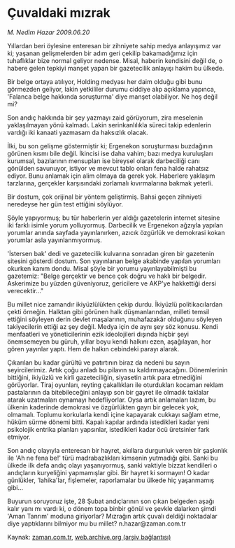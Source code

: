 # Çuvaldaki mızrak

*M. Nedim Hazar 2009.06.20*

<tr><td class="metin" colspan="2" style="padding-top: 20px; padding-left: 5px; padding-right: 10px;">Yıllardan beri öylesine enteresan bir zihniyete sahip medya anlayışımız var ki; yaşanan gelişmelerden bir adım geri çekilip bakamadığımız için tuhaflıklar bize normal geliyor nedense. Misal, haberin kendisini değil de, o habere gelen tepkiyi manşet yapan bir gazetecilik anlayışı hakim bu ülkede.</td></tr><tr><td class="metin" colspan="2" style="padding-top: 20px; padding-left: 5px; padding-right: 10px;"><p> Bir belge ortaya atılıyor, Holding medyası her daim olduğu gibi bunu görmezden geliyor, lakin yetkililer durumu ciddiye alıp açıklama yapınca, 'Falanca belge hakkında soruşturma' diye manşet olabiliyor. Ne hoş değil mi?
<p>Son andıç hakkında bir şey yazmayı zaid görüyorum, zira meselenin yaklaşılmayan yönü kalmadı. Lakin serinkanlılıkla süreci takip edenlerin vardığı iki kanaati yazmasam da haksızlık olacak.
<p>İlki, bu son gelişme göstermiştir ki; Ergenekon soruşturması buzdağının görünen kısmı bile değil. İkincisi ise daha vahim; bazı medya kuruluşları kurumsal, bazılarının mensupları ise bireysel olarak darbeciliği canı gönülden savunuyor, istiyor ve mevcut tablo onları fena halde rahatsız ediyor. Bunu anlamak için alim olmaya da gerek yok. Haberlere yaklaşım tarzlarına, gerçekler karşısındaki zorlamalı kıvırmalarına bakmak yeterli.
<p>Bir dostum, çok orijinal bir yöntem geliştirmiş. Bahsi geçen zihniyeti neredeyse her gün test ettiğini söylüyor.
<p>Şöyle yapıyormuş; bu tür haberlerin yer aldığı gazetelerin internet sitesine iki farklı isimle yorum yolluyormuş. Darbecilik ve Ergenekon ağzıyla yapılan yorumlar anında sayfada yayınlanırken, azıcık özgürlük ve demokrasi kokan yorumlar asla yayınlanmıyormuş.
<p>'İstersen bak' dedi ve gazetecilik kulvarına sonradan giren bir gazetenin sitesini gösterdi dostum. Son yayınlanan belge akabinde yapılan yorumları okurken kanım dondu. Misal şöyle bir yorumu yayınlayabilmişti bu gazetemiz: "Belge gerçektir ve bence çok doğru ve haklı bir belgedir. Askerimize bu yüzden güveniyoruz, gericilere ve AKP'ye hakkettiği dersi verecektir..."
<p>Bu millet nice zamandır ikiyüzlülükten çekip durdu. İkiyüzlü politikacılardan çekti örneğin. Halktan gibi görünen halk düşmanlarından, milleti temsil ettiğini söyleyen derin devlet maşalarının, muhafazakâr olduğunu söyleyen takiyecilerin ettiği az şey değil. Medya için de aynı şey söz konusu. Kendi menfaatleri ve yöneticilerinin ezik ideolojileri dışında hiçbir şeyi önemsemeyen bu güruh, yıllar boyu kendi halkını ezen, aşağılayan, hor gören yayınlar yaptı. Hem de halkın cebindeki parayı alarak.
<p>Çıkarılan bu kadar gürültü ve patırtının biraz da nedeni bu sayın seyircilerimiz. Artık çoğu anladı bu pilavın su kaldırmayacağını. Dönemlerinin bittiğini, ikiyüzlü ve kirli gazeteciliğin, siyasetin artık para etmediğini görüyorlar. Tiraj oyunları, reyting çakallıkları ile oturdukları kocaman reklam pastalarının da bitebileceğini anlayıp son bir gayret ile olmadık taklalar atarak uzatmaları oynamayı hedefliyorlar. Oysa artık anlamaları lazım, bu ülkenin kaderinde demokrasi ve özgürlükten gayrı bir gelecek yok, olmamalı. Toplumu korkularla kendi içine kapayarak cukkayı sağlam etme, hüküm sürme dönemi bitti. Kapalı kapılar ardında istedikleri kadar yeni psikolojik entrika planları yapsınlar, istedikleri kadar öcü üretsinler fark etmiyor.
<p>Son andıç olayıyla enteresan bir hayret, akıllara durgunluk veren bir şaşkınlık ile 'Ah ne fena be!' türü madrabazlıkları kimsenin yutmadığı gibi. Sanki bu ülkede ilk defa andıç olayı yaşanıyormuş, sanki vaktiyle bizzat kendileri o andıçların kuryeliğini yapmamışlar gibi. Bir hayret ki sormayın! O kadar günlükler, 'lahika'lar, fişlemeler, raporlamalar bu ülkede hiç yaşanmamış gibi...
<p>Buyurun soruyoruz işte, 28 Şubat andıçlarının son çıkan belgeden aşağı kalır yanı mı vardı ki, o dönem topa binbir gönül ve şevkle dalarken şimdi 'Aman Tanrım' moduna giriyorlar? Mızrağın artık çuvalı deldiği noktadalar diye yaptıklarını bilmiyor mu bu millet? n.hazar@zaman.com.tr<br/></p></p></p></p></p></p></p></p></p></p></td></tr>

Kaynak: [zaman.com.tr](http://zaman.com.tr/yazar.do?yazino=860961), [web.archive.org (arşiv bağlantısı)](http://web.archive.org/web/20090627020130/http://www.zaman.com.tr:80/yazar.do?yazino=860961)
